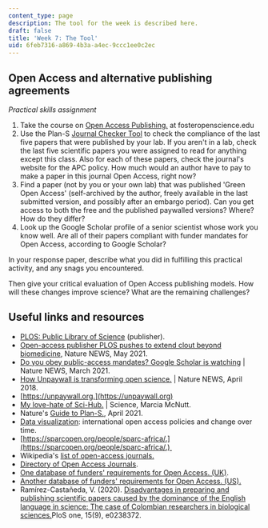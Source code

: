 ```yaml
---
content_type: page
description: The tool for the week is described here.
draft: false
title: 'Week 7: The Tool'
uid: 6feb7316-a869-4b3a-a4ec-9ccc1ee0c2ec
---
```

## Open Access and alternative publishing agreements

*Practical skills assignment*

1. Take the course on [Open Access Publishing.](https://www.fosteropenscience.eu/node/2331) at fosteropenscience.edu
2. Use the Plan-S [Journal Checker Tool](https://journalcheckertool.org) to check the compliance of the last five papers that were published by your lab. If you aren't in a lab, check the last five scientific papers you were assigned to read for anything except this class. Also for each of these papers, check the journal's website for the APC policy. How much would an author have to pay to make a paper in this journal Open Access, right now?
3. Find a paper (not by you or your own lab) that was published 'Green Open Access' (self-archived by the author, freely available in the last submitted version, and possibly after an embargo period). Can you get access to both the free and the published paywalled versions? Where? How do they differ?
4. Look up the Google Scholar profile of a senior scientist whose work you know well. Are all of their papers compliant with funder mandates for Open Access, according to Google Scholar?

In your response paper, describe what you did in fulfilling this practical activity, and any snags you encountered. 

Then give your critical evaluation of Open Access publishing models. How will these changes improve science? What are the remaining challenges?

## Useful links and resources

- [PLOS: Public Library of Science](https://plos.org/about/) (publisher).
- [Open-access publisher PLOS pushes to extend clout beyond biomedicine](https://www.nature.com/articles/d41586-020-01907-3), Nature NEWS, May 2021.
- [Do you obey public-access mandates? Google Scholar is watching](https://www.nature.com/articles/d41586-021-00873-8) | Nature NEWS, March 2021.
- [How Unpaywall is transforming open science.](https://www.nature.com/articles/d41586-018-05968-3) | Nature NEWS, April 2018.
- [https://unpaywall.org.](https://unpaywall.org)
- [My love-hate of Sci-Hub.](https://www.science.org/doi/full/10.1126/science.aaf9419) | Science, Marcia McNutt.
- Nature's [Guide to Plan-S.](https://www.nature.com/articles/d41586-021-00883-6), April 2021.
- [Data visualization](http://roarmap.eprints.org/dataviz.html): international open access policies and change over time.
- [https://sparcopen.org/people/sparc-africa/.](https://sparcopen.org/people/sparc-africa/.) 
- Wikipedia's [list of open-access journals.](https://en.wikipedia.org/wiki/List_of_open-access_journals)
- [Directory of Open Access Journals](https://www.doaj.org). 
- [One database of funders' requirements for Open Access. (UK)](https://v2.sherpa.ac.uk/juliet/).
- [Another database of funders' requirements for Open Access. (US).](http://researchsharing.sparcopen.org/articles)
- Ramírez-Castañeda, V. (2020). [Disadvantages in preparing and publishing scientific papers caused by the dominance of the English language in science: The case of Colombian researchers in biological sciences.](https://journals.plos.org/plosone/article?id=10.1371/journal.pone.0238372)PloS one, 15(9), e0238372.